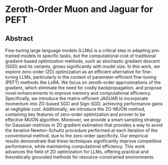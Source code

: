 # Zeroth-Order Muon and Jaguar for PEFT

## Abstract

Fine-tuning large language models (LLMs) is a critical step in adapting pre-trained models to specific tasks, but the computational cost of traditional gradient-based optimization methods, such as stochastic gradient descent (SGD) and its variants, grows significantly with model size. In this work, we explore zero-order (ZO) optimization as an efficient alternative for fine-tuning LLMs, particularly in the context of parameter-efficient fine-tuning (PEFT) methods like LoRA. We focus on zeroth-order approximations of the gradient, which eliminate the need for costly backpropagation, and propose novel enhancements to improve memory and computational efficiency. Specifically, we introduce the matrix-efficient JAGUAR to incorporate momentum into ZO-based SGD and Sign-SGD, achieving performance gains at negligible cost. Additionally, we introduce the ZO-MUON method, containing key features of zero-order optimization and proven to be effective MUON algorithm. Moreover, we provide a smart sampling strategy for Gaussian matrices in ZO gradient estimation that provides a way to avoid the iterative Newton-Schultz procedure performed at each iteration of the conventional method, due to the zero-order specificity. Our empirical results demonstrate that these techniques significantly improve competitive performance, while maintaining computational efficiency. This work advances the field of ZO optimization for LLMs, offering practical and theoretically grounded methods for resource-constrained environments.
